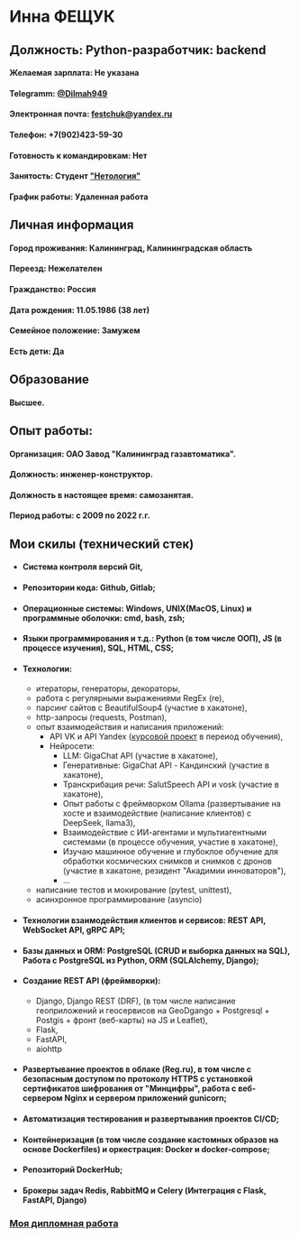 # Инна ФЕЩУК
## Должность: Python-разработчик: backend
#### Желаемая зарплата: Не указана
#### Telegramm: [@Dilmah949](https://t.me/Dilmah949)
#### Электронная почта: festchuk@yandex.ru
#### Телефон: +7(902)423-59-30
#### Готовность к командировкам: Нет
#### Занятость: Студент ["Нетология"](https://netolo.gy/uIx)
#### График работы: Удаленная работа
## Личная информация
#### Город проживания: Калининград, Калининградская область
#### Переезд: Нежелателен
#### Гражданство: Россия
#### Дата рождения: 11.05.1986 (38 лет)
#### Семейное положение: Замужем
#### Есть дети: Да
## Образование
#### Высшее.
## Опыт работы: 
#### Организация: ОАО Завод "Калининград газавтоматика". 
#### Должность: инженер-конструктор. 
#### Должность в настоящее время: самозанятая.
#### Период работы: c 2009 по 2022 г.г.

## Мои скилы (технический стек)
- #### Система контроля версий Git,
- #### Репозитории кода: Github, Gitlab;
- #### Операционные системы: Windows, UNIX(MacOS, Linux) и программные оболочки: cmd, bash, zsh;
- #### Языки программирования и т.д.: Python (в том числе ООП), JS (в процессе изучения), SQL, HTML, CSS;
- #### Технологии:
  - итераторы, генераторы, декораторы,
  - работа с регулярными выражениями RegEx (re),
  - парсинг сайтов c BeautifulSoup4 (участие в хакатоне),
  - http-запросы (requests, Postman),
  - опыт взаимодействия и написания приложений:
    - API VK и API Yandex ([курсовой проект](https://github.com/Inna949Festchuk/Project) в переиод обучения),
    - Нейросети:
      - LLM: GigaChat API (участие в хакатоне),
      - Генеративные: GigaChat API - Кандинский (участие в хакатоне), 
      - Транскрибация речи: SalutSpeech API и vosk (участие в хакатоне),
      - Опыт работы с фреймворком Ollama (развертывание на хосте и взаимодействие (написание клиентов) с DeepSeek, llama3),
      - Взаимодействие с ИИ-агентами и мультиагентными системами (в процессе обучения, участие в хакатоне),
      - Изучаю машинное обучение и глубоклое обучение для обработки космических снимков и снимков с дронов (участие в хакатоне, резидент "Акадимии инноваторов"),
      - ...
  - написание тестов и мокирование (pytest, unittest),
  - асинхронное программирование (asyncio)
- #### Технологии взаимодействия клиентов и сервисов: REST API, WebSocket API, gRPC API;
- #### Базы данных и ORM: PostgreSQL (CRUD и выборка данных на SQL), Работа с PostgreSQL из Python, ORM (SQLAlchemy, Django); 
- #### Создание REST API (фреймворки):
  - Django, Django REST (DRF), (в том числе написание геоприложений и геосервисов на GeoDgango + Postgresql + Postgis + фронт (веб-карты) на JS и Leaflet),
  - Flask,
  - FastAPI,
  - aiohttp
- #### Развертывание проектов в облаке (Reg.ru), в том числе с безопасным доступом по протоколу HTTPS c установкой сертификатов шифрования от "Минцифры", работа с веб-сервером Nginx и сервером приложений gunicorn;
- #### Автоматизация тестирования и развертывания проектов CI/CD;
- #### Контейнеризация (в том числе создание кастомных образов на основе Dockerfiles) и оркестрация: Docker и docker-compose;
- #### Репозиторий DockerHub;
- #### Брокеры задач Redis, RabbitMQ и Celery (Интеграция с Flask, FastAPI, Django)

### [Моя дипломная работа](https://github.com/Inna949Festchuk/python-final-diplom/tree/master)
